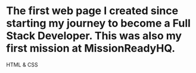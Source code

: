 # The first web page I created since starting my journey to become a Full Stack Developer. This was also my first mission at MissionReadyHQ.

HTML & CSS

